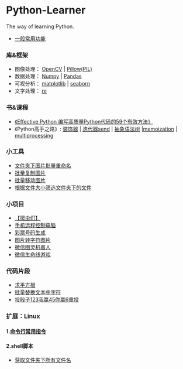 # Python-Learner

The way of learning Python.

* [一般常用功能](./useful)


### 库&框架
* 图像处理： [OpenCV](./tools/OpenCV) | [Pillow(PIL)](https://www.cnblogs.com/sun-haiyu/p/7127582.html)
* 数据处理： [Numpy](./tools/numpy) | [Pandas](./tools/pandas)
* 可视分析： [matplotlib](./tools/matplotlib) | [seaborn](./tools/seaborn)
* 文字处理： [re](./tools/re)


### 书&课程
* [《Effective Python 编写高质量Python代码的59个有效方法》](/Books-Classes/Effective-Python)
* 《Python高手之路》:  [装饰器](./Books-Classes/PythonHackersGuide/learn_decorator.ipynb) | [迭代器send](./Books-Classes/PythonHackersGuide/learn_generator_send.py) | [抽象语法树](./Books-Classes/PythonHackersGuide/ast.py) |[memoization](https://blog.csdn.net/feeltouch/article/details/45072725) | [multiprocessing](https://blog.csdn.net/cityzenoldwang/article/details/78584175)

### 小工具
* [文件夹下图片批量重命名](./tools/mine/rename.py)
* [批量复制图片](./tools/mine/copyImg.py)
* [批量移动图片](./tools/mine/moveImg.py)
* [根据文件大小筛选文件夹下的文件](./tools/mine/filterSize.py)

### 小项目
* [【爬虫们】](/Project/crawler) 
* [手机远程控制电脑](/Project/Remote-Control-Computer) 
* [彩票号码生成](/Project/CaiPiao)
* [图片转字符图片](/Project/pic2charpic)
* [微信图灵机器人](/Project/wechatRobot)
* [微信生命线游戏](/Project/Lifeline)

### 代码片段
* [求平方根](/CodePiece/squareroot.py)
* [批量替换文本中字符](/CodePiece/%E6%89%B9%E9%87%8F%E6%9B%BF%E6%8D%A2%E6%96%87%E6%9C%AC%E4%B8%AD%E7%9A%84%E5%AD%97%E7%AC%A6.py)
* [投骰子123我赢45你赢6重投](/CodePiece/投骰子123我赢45你赢.py)


### 扩展：Linux

#### 1.[命令行常用指令](./linux/readme.md)

#### 2.shell脚本
* [获取文件夹下所有文件名](./linux/shell/getAllName.sh)
